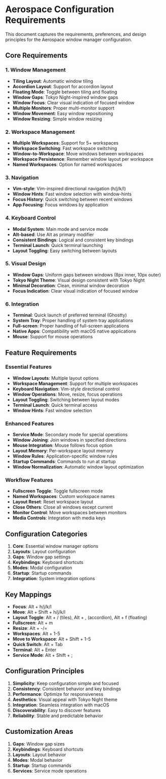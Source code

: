 # Aerospace Configuration Requirements

This document captures the requirements, preferences, and design principles for the Aerospace window manager configuration.

## Core Requirements

### 1. Window Management

- **Tiling Layout**: Automatic window tiling
- **Accordion Layout**: Support for accordion layout
- **Floating Mode**: Toggle between tiling and floating
- **Window Gaps**: Tokyo Night-inspired window gaps
- **Window Focus**: Clear visual indication of focused window
- **Multiple Monitors**: Proper multi-monitor support
- **Window Movement**: Easy window repositioning
- **Window Resizing**: Simple window resizing

### 2. Workspace Management

- **Multiple Workspaces**: Support for 5+ workspaces
- **Workspace Switching**: Fast workspace switching
- **Window-to-Workspace**: Move windows between workspaces
- **Workspace Persistence**: Remember window layout per workspace
- **Named Workspaces**: Option for named workspaces

### 3. Navigation

- **Vim-style**: Vim-inspired directional navigation (h/j/k/l)
- **Window Hints**: Fast window selection with window-hints
- **Focus History**: Quick switching between recent windows
- **App Focusing**: Focus windows by application

### 4. Keyboard Control

- **Modal System**: Main mode and service mode
- **Alt-based**: Use Alt as primary modifier
- **Consistent Bindings**: Logical and consistent key bindings
- **Terminal Launch**: Quick terminal launching
- **Layout Toggling**: Easy switching between layouts

### 5. Visual Design

- **Window Gaps**: Uniform gaps between windows (8px inner, 10px outer)
- **Tokyo Night Theme**: Visual design consistent with Tokyo Night
- **Minimal Decoration**: Clean, minimal window decoration
- **Focus Indication**: Clear visual indication of focused window

### 6. Integration

- **Terminal**: Quick launch of preferred terminal (Ghostty)
- **System Tray**: Proper handling of system tray applications
- **Full-screen**: Proper handling of full-screen applications
- **Native Apps**: Compatibility with macOS native applications
- **Mouse**: Support for mouse operations

## Feature Requirements

### Essential Features

- **Window Layouts**: Multiple layout options
- **Workspace Management**: Support for multiple workspaces
- **Keyboard Navigation**: Vim-style directional control
- **Window Operations**: Move, resize, focus operations
- **Layout Toggling**: Switching between layout modes
- **Terminal Launch**: Quick terminal access
- **Window Hints**: Fast window selection

### Enhanced Features

- **Service Mode**: Secondary mode for special operations
- **Window Joining**: Join windows in specified directions
- **Mouse Integration**: Mouse follows focus option
- **Layout Memory**: Per-workspace layout memory
- **Window Rules**: Application-specific window rules
- **Startup Commands**: Commands to run at startup
- **Window Normalization**: Automatic window layout optimization

### Workflow Features

- **Fullscreen Toggle**: Toggle fullscreen mode
- **Named Workspaces**: Custom workspace names
- **Layout Reset**: Reset workspace layout
- **Close Others**: Close all windows except current
- **Monitor Control**: Move workspaces between monitors
- **Media Controls**: Integration with media keys

## Configuration Categories

1. **Core**: Essential window manager options
2. **Layouts**: Layout configuration
3. **Gaps**: Window gap settings
4. **Keybindings**: Keyboard shortcuts
5. **Modes**: Modal configuration
6. **Startup**: Startup commands
7. **Integration**: System integration options

## Key Mappings

- **Focus**: Alt + h/j/k/l
- **Move**: Alt + Shift + h/j/k/l
- **Layout Toggle**: Alt + / (tiles), Alt + , (accordion), Alt + f (floating)
- **Fullscreen**: Alt + m
- **Resize**: Alt + -/=
- **Workspaces**: Alt + 1-5
- **Move to Workspace**: Alt + Shift + 1-5
- **Quick Switch**: Alt + Tab
- **Terminal**: Alt + Enter
- **Service Mode**: Alt + Shift + ;

## Configuration Principles

1. **Simplicity**: Keep configuration simple and focused
2. **Consistency**: Consistent behavior and key bindings
3. **Performance**: Optimize for responsiveness
4. **Aesthetics**: Visual appeal with Tokyo Night theme
5. **Integration**: Seamless integration with macOS
6. **Discoverability**: Easy to discover features
7. **Reliability**: Stable and predictable behavior

## Customization Areas

1. **Gaps**: Window gap sizes
2. **Keybindings**: Keyboard shortcuts
3. **Layouts**: Layout behavior
4. **Modes**: Modal behavior
5. **Startup**: Startup commands
6. **Services**: Service mode operations
